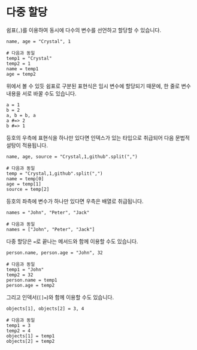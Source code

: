 # 다중 할당

쉼표(`,`)를 이용하여 동시에 다수의 변수를 선언하고 할당할 수 있습니다.

```crystal
name, age = "Crystal", 1

# 다음과 동일
temp1 = "Crystal"
temp2 = 1
name = temp1
age = temp2
```

위에서 볼 수 있듯 쉼표로 구분된 표현식은 임시 변수에 할당되기 때문에, 한 줄로 변수 내용을 서로 바꿀 수도 있습니다.

```crystal
a = 1
b = 2
a, b = b, a
a #=> 2
b #=> 1
```

등호의 우측에 표현식을 하나만 있다면 인덱스가 있는 타입으로 취급되어 다음 문법적 설탕이 적용됩니다.

```crystal
name, age, source = "Crystal,1,github".split(",")

# 다음과 동일
temp = "Crystal,1,github".split(",")
name = temp[0]
age = temp[1]
source = temp[2]
```

등호의 좌측에 변수가 하나만 있다면 우측은 배열로 취급됩니다.

```crystal
names = "John", "Peter", "Jack"

# 다음과 동일
names = ["John", "Peter", "Jack"]
```

다중 할당은 `=`로 끝나는 메서드와 함께 이용할 수도 있습니다.

```crystal
person.name, person.age = "John", 32

# 다음과 동일
temp1 = "John"
temp2 = 32
person.name = temp1
person.age = temp2
```

그리고 인덱서(`[]=`)와 함께 이용할 수도 있습니다.

```crystal
objects[1], objects[2] = 3, 4

# 다음과 동일
temp1 = 3
temp2 = 4
objects[1] = temp1
objects[2] = temp2
```
